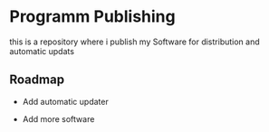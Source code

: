 # Programm Publishing

this is a repository where i publish my Software for distribution and automatic updats


## Roadmap

- Add automatic updater

- Add more software
